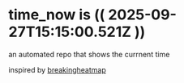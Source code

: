 # time_now is (( 2025-09-27T15:15:00.521Z ))

an automated repo that shows the currnent time

inspired by [breakingheatmap](https://github.com/breakingheatmap/breakingheatmap)